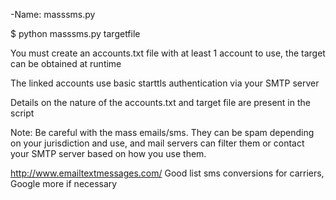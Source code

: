 -Name: masssms.py

$ python masssms.py targetfile

You must create an accounts.txt file with at least 1 account to use, the target can be obtained at runtime

The linked accounts use basic starttls authentication via your SMTP server

Details on the nature of the accounts.txt and target file are present in the script

Note: Be careful with the mass emails/sms. They can be spam depending on your jurisdiction and use, and mail servers can filter them or contact your SMTP server based on how you use them.
  				
			
http://www.emailtextmessages.com/ Good list sms conversions for carriers, Google more if necessary
